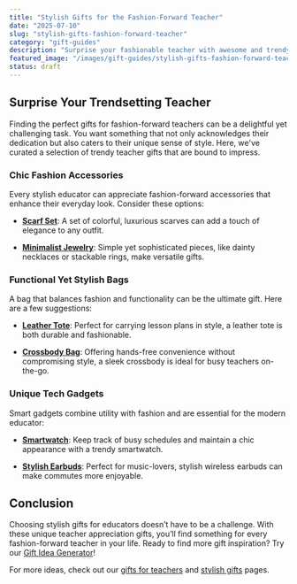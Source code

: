 ```yaml
---
title: "Stylish Gifts for the Fashion-Forward Teacher"
date: "2025-07-10"
slug: "stylish-gifts-fashion-forward-teacher"
category: "gift-guides"
description: "Surprise your fashionable teacher with awesome and trendy gift ideas they'll love."
featured_image: "/images/gift-guides/stylish-gifts-fashion-forward-teacher/banner.webp"
status: draft
---
```


## Surprise Your Trendsetting Teacher

Finding the perfect gifts for fashion-forward teachers can be a delightful yet challenging task. You want something that not only acknowledges their dedication but also caters to their unique sense of style. Here, we've curated a selection of trendy teacher gifts that are bound to impress.

### Chic Fashion Accessories

Every stylish educator can appreciate fashion-forward accessories that enhance their everyday look. Consider these options:

- **[Scarf Set](https://www.amazon.com/s?k=stylish+scarf+set&tag=bright-gift-20)**: A set of colorful, luxurious scarves can add a touch of elegance to any outfit.

- **[Minimalist Jewelry](https://www.amazon.com/s?k=minimalist+jewelry&tag=bright-gift-20)**: Simple yet sophisticated pieces, like dainty necklaces or stackable rings, make versatile gifts.

### Functional Yet Stylish Bags

A bag that balances fashion and functionality can be the ultimate gift. Here are a few suggestions:

- **[Leather Tote](https://www.amazon.com/s?k=leather+tote+bag&tag=bright-gift-20)**: Perfect for carrying lesson plans in style, a leather tote is both durable and fashionable.

- **[Crossbody Bag](https://www.amazon.com/s?k=crossbody+bag&tag=bright-gift-20)**: Offering hands-free convenience without compromising style, a sleek crossbody is ideal for busy teachers on-the-go.

### Unique Tech Gadgets

Smart gadgets combine utility with fashion and are essential for the modern educator:

- **[Smartwatch](https://www.amazon.com/s?k=smartwatch&tag=bright-gift-20)**: Keep track of busy schedules and maintain a chic appearance with a trendy smartwatch.

- **[Stylish Earbuds](https://www.amazon.com/s?k=stylish+wireless+earbuds&tag=bright-gift-20)**: Perfect for music-lovers, stylish wireless earbuds can make commutes more enjoyable.

## Conclusion

Choosing stylish gifts for educators doesn’t have to be a challenge. With these unique teacher appreciation gifts, you’ll find something for every fashion-forward teacher in your life. Ready to find more gift inspiration? Try our [Gift Idea Generator](https://www.brightgift.com/gift-idea-generator)! 

For more ideas, check out our [gifts for teachers](https://www.brightgift.com/gifts-for-teachers) and [stylish gifts](https://www.brightgift.com/stylish-gifts) pages.